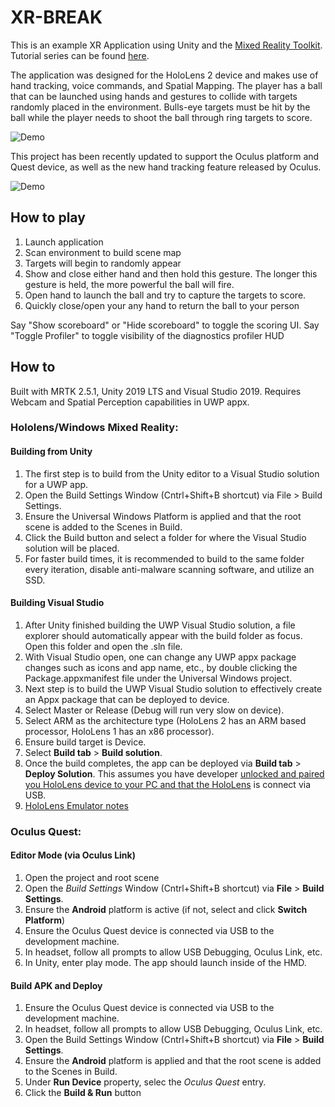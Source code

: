 # XR-BREAK

This is an example XR Application using Unity and the [Mixed Reality Toolkit](https://github.com/microsoft/MixedRealityToolkit-Unity). Tutorial series can be found [here](https://medium.com/@troyferrell/building-an-xr-application-in-unity-with-mrtk-cae49483e49d).

The application was designed for the HoloLens 2 device and makes use of hand tracking, voice commands, and Spatial Mapping. The player has a ball that can be launched using hands and gestures to collide with targets randomly placed in the environment. Bulls-eye targets must be hit by the ball while the player needs to shoot the ball through ring targets to score.

![Demo](./Documentation/XR-Break-GameDemo.gif)

This project has been recently updated to support the Oculus platform and Quest device, as well as the new hand tracking feature released by Oculus. 

![Demo](./Documentation/XR-Break-Oculus.gif)

## How to play

1. Launch application
1. Scan environment to build scene map
1. Targets will begin to randomly appear
1. Show and close either hand and then hold this gesture. The longer this gesture is held, the more powerful the ball will fire.
1. Open hand to launch the ball and try to capture the targets to score.
1. Quickly close/open your any hand to return the ball to your person

Say "Show scoreboard" or "Hide scoreboard" to toggle the scoring UI.
Say "Toggle Profiler" to toggle visibility of the diagnostics profiler HUD

## How to 

Built with MRTK 2.5.1, Unity 2019 LTS and Visual Studio 2019.
Requires Webcam and Spatial Perception capabilities in UWP appx.

### Hololens/Windows Mixed Reality:

#### Building from Unity
1. The first step is to build from the Unity editor to a Visual Studio solution for a UWP app.
1. Open the Build Settings Window (Cntrl+Shift+B shortcut) via File > Build Settings.
1. Ensure the Universal Windows Platform is applied and that the root scene is added to the Scenes in Build.
1. Click the Build button and select a folder for where the Visual Studio solution will be placed.
1. For faster build times, it is recommended to build to the same folder every iteration, disable anti-malware scanning software, and utilize an SSD.

#### Building Visual Studio
1. After Unity finished building the UWP Visual Studio solution, a file explorer should automatically appear with the build folder as focus. Open this folder and open the .sln file.
1. With Visual Studio open, one can change any UWP appx package changes such as icons and app name, etc., by double clicking the Package.appxmanifest file under the Universal Windows project.
1. Next step is to build the UWP Visual Studio solution to effectively create an Appx package that can be deployed to device.
1. Select Master or Release (Debug will run very slow on device).
1. Select ARM as the architecture type (HoloLens 2 has an ARM based processor, HoloLens 1 has an x86 processor).
1. Ensure build target is Device.
1. Select **Build tab** > **Build solution**.
1. Once the build completes, the app can be deployed via **Build tab** > **Deploy Solution**. This assumes you have developer [unlocked and paired you HoloLens device to your PC and that the HoloLens](https://docs.microsoft.com/en-us/windows/mixed-reality/develop/platform-capabilities-and-apis/using-visual-studio) is connect via USB.
1. [HoloLens Emulator notes](https://docs.microsoft.com/en-us/windows/mixed-reality/develop/platform-capabilities-and-apis/using-the-hololens-emulator)

### Oculus Quest:

#### Editor Mode (via Oculus Link)
1. Open the project and root scene
1. Open the *Build Settings* Window (Cntrl+Shift+B shortcut) via **File** > **Build Settings**.
1. Ensure the **Android** platform is active (if not, select and click **Switch Platform**)
1. Ensure the Oculus Quest device is connected via USB to the development machine.
1. In headset, follow all prompts to allow USB Debugging, Oculus Link, etc. 
1. In Unity, enter play mode. The app should launch inside of the HMD.

#### Build APK and Deploy
1. Ensure the Oculus Quest device is connected via USB to the development machine.
1. In headset, follow all prompts to allow USB Debugging, Oculus Link, etc. 
1. Open the Build Settings Window (Cntrl+Shift+B shortcut) via **File** > **Build Settings**.
1. Ensure the **Android** platform is applied and that the root scene is added to the Scenes in Build.
1. Under **Run Device** property, selec the *Oculus Quest* entry.
1. Click the **Build & Run** button

